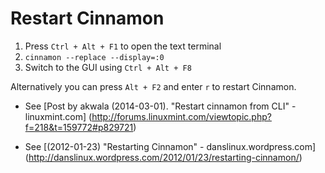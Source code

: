 Restart Cinnamon
================

1. Press `Ctrl + Alt + F1` to open the text terminal
2. `cinnamon --replace --display=:0`
3. Switch to the GUI using `Ctrl + Alt + F8`


Alternatively you can press `Alt + F2` and enter `r` to restart Cinnamon.

- See [Post by akwala (2014-03-01). "Restart cinnamon from CLI" - linuxmint.com]
(http://forums.linuxmint.com/viewtopic.php?f=218&t=159772#p829721)

- See [(2012-01-23) "Restarting Cinnamon" - danslinux.wordpress.com]
(http://danslinux.wordpress.com/2012/01/23/restarting-cinnamon/)
